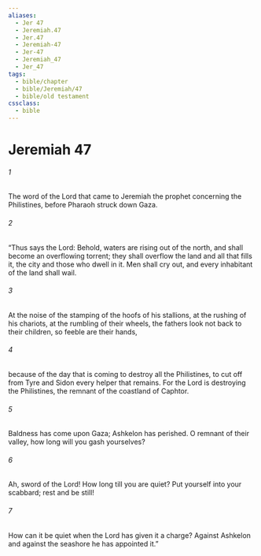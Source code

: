 ```yaml
---
aliases:
  - Jer 47
  - Jeremiah.47
  - Jer.47
  - Jeremiah-47
  - Jer-47
  - Jeremiah_47
  - Jer_47
tags:
  - bible/chapter
  - bible/Jeremiah/47
  - bible/old testament
cssclass:
  - bible
---
```


# Jeremiah 47

###### 1
The word of the Lord that came to Jeremiah the prophet concerning the Philistines, before Pharaoh struck down Gaza.
###### 2
“Thus says the Lord: Behold, waters are rising out of the north, and shall become an overflowing torrent; they shall overflow the land and all that fills it, the city and those who dwell in it. Men shall cry out, and every inhabitant of the land shall wail.
###### 3
At the noise of the stamping of the hoofs of his stallions, at the rushing of his chariots, at the rumbling of their wheels, the fathers look not back to their children, so feeble are their hands,
###### 4
because of the day that is coming to destroy all the Philistines, to cut off from Tyre and Sidon every helper that remains. For the Lord is destroying the Philistines, the remnant of the coastland of Caphtor.
###### 5
Baldness has come upon Gaza; Ashkelon has perished. O remnant of their valley, how long will you gash yourselves?
###### 6
Ah, sword of the Lord! How long till you are quiet? Put yourself into your scabbard; rest and be still!
###### 7
How can it be quiet when the Lord has given it a charge? Against Ashkelon and against the seashore he has appointed it.”


